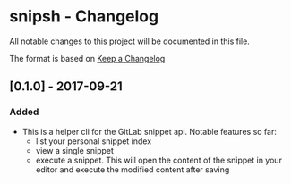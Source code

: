 # snipsh - Changelog

All notable changes to this project will be documented in this file.

The format is based on [Keep a Changelog](http://keepachangelog.com/en/1.0.0/)

## [0.1.0] - 2017-09-21
### Added
- This is a helper cli for the GitLab snippet api. Notable features so far:
  - list your personal snippet index
  - view a single snippet
  - execute a snippet. This will open the content of the snippet in your editor
    and execute the modified content after saving
